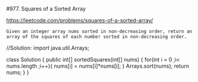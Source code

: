 #977. Squares of a Sorted Array

https://leetcode.com/problems/squares-of-a-sorted-array/

``` PRoblem Statement
Given an integer array nums sorted in non-decreasing order, return an array of the squares of each number sorted in non-decreasing order.
```

//Solution:
import java.util.Arrays;

class Solution {
    public int[] sortedSquares(int[] nums) {
        for(int i = 0 ;i< nums.length ;i++){
            nums[i] = nums[i]*nums[i];
        }
        Arrays.sort(nums);
        return nums;
    }
}



